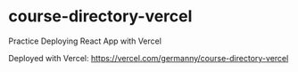 # course-directory-vercel
Practice Deploying React App with Vercel

Deployed with Vercel: https://vercel.com/germanny/course-directory-vercel
